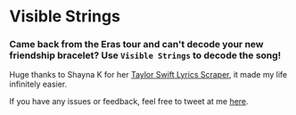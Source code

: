 # Visible Strings

### Came back from the Eras tour and can't decode your new friendship bracelet? Use `Visible Strings` to decode the song!

Huge thanks to Shayna K for her [Taylor Swift Lyrics Scraper](https://github.com/shaynak/taylor-swift-lyrics), it made my life infinitely easier.

If you have any issues or feedback, feel free to tweet at me [here](https://twitter.com/izzyreiff).

